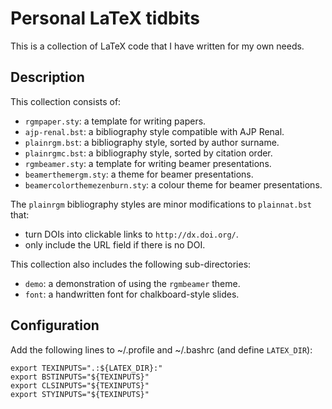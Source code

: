 Personal LaTeX tidbits
===============================================================================

This is a collection of LaTeX code that I have written for my own needs.

Description
-------------------------------------------------------------------------------

This collection consists of:

* `rgmpaper.sty`: a template for writing papers.
* `ajp-renal.bst`: a bibliography style compatible with AJP Renal.
* `plainrgm.bst`: a bibliography style, sorted by author surname.
* `plainrgmc.bst`: a bibliography style, sorted by citation order.
* `rgmbeamer.sty`: a template for writing beamer presentations.
* `beamerthemergm.sty`: a theme for beamer presentations.
* `beamercolorthemezenburn.sty`: a colour theme for beamer presentations.

The `plainrgm` bibliography styles are minor modifications to `plainnat.bst`
that:

* turn DOIs into clickable links to `http://dx.doi.org/`.
* only include the URL field if there is no DOI.

This collection also includes the following sub-directories:

* `demo`: a demonstration of using the `rgmbeamer` theme.
* `font`: a handwritten font for chalkboard-style slides.

Configuration
-------------------------------------------------------------------------------

Add the following lines to ~/.profile and ~/.bashrc (and define `LATEX_DIR`):

    export TEXINPUTS=".:${LATEX_DIR}:"
    export BSTINPUTS="${TEXINPUTS}"
    export CLSINPUTS="${TEXINPUTS}"
    export STYINPUTS="${TEXINPUTS}"

